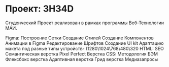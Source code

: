 # Проект: 3H34D
Студенческий Проект реализован в рамках программы Веб-Технологии МАИ.

Figma:
 Построение Сетки
 Создание Стилей
 Создание Компонентов
 Анимации в Figma
 Редактирование Шрифтов
 Создание UI kit
 Адаптацию макета под разные типы устройств- (1280\1024\768\480\320
HTML:
 SEO
 Семантическая верстка
 Pixel Perfect Верстка
CSS:
 Методология БЭМ
 Флексбокс верстка
 Адаптивная верстка
 Грид верстка
 Медиазапросы
